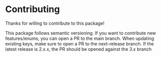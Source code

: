 # Contributing

Thanks for willing to contribute to this package!

This package follows semantic versioning. If you want to contribute new features/enums, you can open a PR to the main branch.
When updating existing keys, make sure to open a PR to the next-release branch. If the latest release is 2.x.x, the PR should be opened against the 3.x branch
